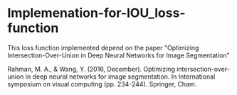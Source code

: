 # Implemenation-for-IOU_loss-function
This loss function implemented depend on the paper "Optimizing Intersection-Over-Union in Deep Neural Networks for Image Segmentation"


Rahman, M. A., & Wang, Y. (2016, December). Optimizing intersection-over-union in deep neural networks for image segmentation. In International symposium on visual computing (pp. 234-244). Springer, Cham.
